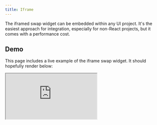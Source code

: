 ```yaml
---
title: Iframe
---
```


The iframed swap widget can be embedded within any UI project. It's the easiest
approach for integration, especially for non-React projects, but it comes with a
performance cost.

## Demo

This page includes a live example of the iframe swap widget. It should
hopefully render below:

<iframe style={{ width: '100%', height: 500 }} src="https://swap.alphadefi.info/" />

<br />
<br />
<br />

## Installation

The iframe requires the raydium-frontend-iframe repo to be hosted
on the same origin / domain where your frontend UI is hosted.

### 1. Clone repo

```sh
git clone git@github.com:alpha-defi/raydium-frontend-iframe.git
```

### 2. Install and start the project

```sh
cd raydium-frontend-iframe
yarn
npm start
```

### 3. Add the iframe snippet within your UI

Add the iframe within your UI but replace the src with a link
to the raydium-frontend-iframe project from step 2

```html
<iframe src="https://swap.alphadefi.info/" />
```
